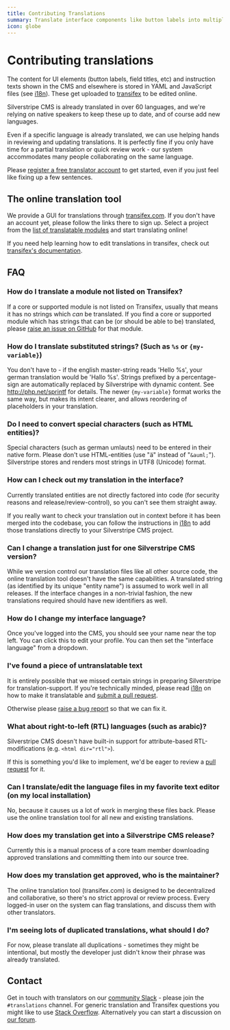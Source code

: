 ```yaml
---
title: Contributing Translations
summary: Translate interface components like button labels into multiple languages.
icon: globe
---
```


# Contributing translations

The content for UI elements (button labels, field titles, etc) and instruction texts shown in the CMS and elsewhere is
stored in YAML and JavaScript files (see [i18n](/developer_guides/i18n)). These get
uploaded to [transifex](https://transifex.com) to be edited online.

Silverstripe CMS is already translated in over 60 languages, and we're
relying on native speakers to keep these up to date, and of course add new languages.

Even if a specific language is already translated, we can use helping hands
in reviewing and updating translations. It is perfectly fine if you only have time for a partial translation or quick
review work - our system accommodates many people collaborating on the same language.

Please [register a free translator account](https://app.transifex.com/signup/open-source/) to get started, even if you just feel like fixing up a few sentences.

## The online translation tool

We provide a GUI for translations through [transifex.com](https://app.transifex.com/silverstripe/). If you don't have an account yet,
please follow the links there to sign up.  Select a project from the
[list of translatable modules](https://explore.transifex.com/silverstripe/) and start translating online!

If you need help learning how to edit translations in transifex, check out [transifex's documentation](https://help.transifex.com/).

## FAQ

### How do I translate a module not listed on Transifex?

If a core or supported module is not listed on Transifex, usually that means it has no strings which *can* be translated.
If you find a core or supported module which has strings that can be (or should be able to be) translated, please
[raise an issue on GitHub](./issues_and_bugs) for that module.

### How do I translate substituted strings? (Such as `%s` or `{my-variable}`)

You don't have to - if the english master-string reads 'Hello %s', your german translation would be 'Hallo %s'. Strings
prefixed by a percentage-sign are automatically replaced by Silverstripe with dynamic content. See
<http://php.net/sprintf> for details. The newer `{my-variable}` format works the same way, but makes its intent clearer,
and allows reordering of placeholders in your translation.

### Do I need to convert special characters (such as HTML entities)?

Special characters (such as german umlauts) need to be entered in their native form. Please don't use HTML-entities
(use "ä" instead of "`&auml;`"). Silverstripe stores and renders most strings in UTF8 (Unicode) format.

### How can I check out my translation in the interface?

Currently translated entities are not directly factored into code (for security reasons and release/review-control), so
you can't see them straight away.

If you really want to check your translation out in context before it has been merged into the codebase, you can follow
the instructions in [i18n](/developer_guides/i18n) to add those translations directly to your Silverstripe CMS project.

### Can I change a translation just for one Silverstripe CMS version?

While we version control our translation files like all other source code, the online translation tool doesn't have the
same capabilities. A translated string (as identified by its unique "entity name") is assumed to work well in all
releases. If the interface changes in a non-trivial fashion, the new translations required should have new identifiers
as well.

### How do I change my interface language?

Once you've logged into the CMS, you should see your name near the top left. You can click this to edit
your profile. You can then set the "interface language" from a dropdown.

### I've found a piece of untranslatable text

It is entirely possible that we missed certain strings in preparing Silverstripe for translation-support. If you're
technically minded, please read [i18n](/developer_guides/i18n) on how to make it translatable and [submit a pull request](./code).

Otherwise please [raise a bug report](./issues_and_bugs) so that we can fix it.

### What about right-to-left (RTL) languages (such as arabic)?

Silverstripe CMS doesn't have built-in support for attribute-based RTL-modifications (e.g. `<html dir="rtl">`).

If this is something you'd like to implement, we'd be eager to review a [pull request](./code) for it.

### Can I translate/edit the language files in my favorite text editor (on my local installation)

No, because it causes us a lot of work in merging these files back. Please use the online translation tool for all new and existing translations.

### How does my translation get into a Silverstripe CMS release?

Currently this is a manual process of a core team member downloading approved translations and committing them into our
source tree.

### How does my translation get approved, who is the maintainer?

The online translation tool (transifex.com) is designed to be decentralized and collaborative, so there's no strict
approval or review process. Every logged-in user on the system can flag translations, and discuss them with other
translators.

### I'm seeing lots of duplicated translations, what should I do?

For now, please translate all duplications - sometimes they might be intentional, but mostly the developer just didn't
know their phrase was already translated.

## Contact

Get in touch with translators on our [community Slack](http://silverstripe.org/slack) - please join the `#translations`
channel. For generic translation and Transifex questions you might like to use
[Stack Overflow](https://stackoverflow.com/search?q=transifex). Alternatively you can start a discussion on
[our forum](https://forum.silverstripe.org).
